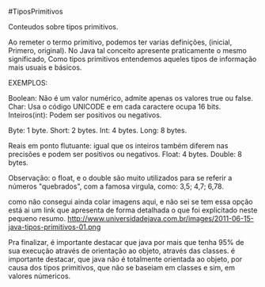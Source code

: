 #TiposPrimitivos

Conteudos sobre tipos primitivos.

Ao remeter o termo primitivo, podemos ter varias definições, (inicial, Primero, original).
No Java tal conceito apresente praticamente o mesmo significado, Como tipos primitivos entendemos aqueles tipos de informação mais usuais e básicos.

EXEMPLOS:

Boolean: Não é um valor numérico, admite apenas os valores true ou false.
Char: Usa o código UNICODE e em cada caractere ocupa 16 bits.
Inteiros(int): Podem ser positivos ou negativos.

Byte: 1 byte.
Short: 2 bytes.
Int: 4 bytes.
Long: 8 bytes.

Reais em ponto flutuante: igual que os inteiros também diferem nas precisões e podem ser positivos ou negativos.
Float: 4 bytes.
Double: 8 bytes.

Observação: o float, e o double são muito utilizados para se referir a números "quebrados", com a famosa virgula, como: 3,5; 4,7; 6,78.

como não consegui ainda colar imagens aqui, e não sei se tem essa opção está ai um link que apresenta de forma detalhada o que foi explicitado neste pequeno resumo.
http://www.universidadejava.com.br/images/2011-06-15-java-tipos-primitivos-01.png

Pra finalizar, é importante destacar que java por mais que tenha 95% de sua execução através de orientação ao objeto, através das classes.
é importante destacar, que java não é totalmente orientada ao objeto, por causa dos tipos primitivos, que não se baseiam em classes e sim, em valores númericos.


